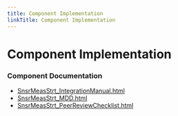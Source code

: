 ```yaml
---
title: Component Implementation
linkTitle: Component Implementation
---
```


# Component Implementation
### Component Documentation

- [SnsrMeasStrt_IntegrationManual.html](doc/SnsrMeasStrt_IntegrationManual.html)
- [SnsrMeasStrt_MDD.html](doc/SnsrMeasStrt_MDD.html)
- [SnsrMeasStrt_PeerReviewChecklist.html](doc/SnsrMeasStrt_PeerReviewChecklist.html)

